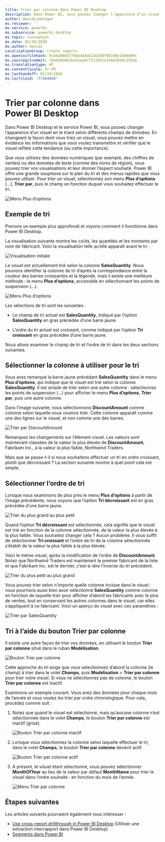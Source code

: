```yaml
---
title: Trier par colonne dans Power BI Desktop
description: Dans Power BI, vous pouvez changer l’apparence d’un visuel en le triant selon différents champs de données.
author: davidiseminger
ms.reviewer: ''
ms.service: powerbi
ms.subservice: powerbi-desktop
ms.topic: conceptual
ms.date: 01/30/2020
ms.author: davidi
LocalizationGroup: Create reports
ms.openlocfilehash: 0cbba86bd77debda9ab2162b8f9b190e1846b99c
ms.sourcegitcommit: cde65bb8b1bed1ee8cf512651afeb829ddc155de
ms.translationtype: HT
ms.contentlocale: fr-FR
ms.lasthandoff: 02/19/2020
ms.locfileid: "77464668"
---
```

# <a name="sort-by-column-in-power-bi-desktop"></a>Trier par colonne dans Power BI Desktop
Dans Power BI Desktop et le service Power BI, vous pouvez changer l’apparence d’un visuel en le triant selon différents champs de données. En changeant la façon dont vous triez un visuel, vous pouvez mettre en évidence les informations que vous voulez transmettre et vérifier que le visuel reflète cette tendance (ou cette importance).

Que vous utilisiez des données numériques (par exemple, des chiffres de ventes) ou des données de texte (comme des noms de région), vous pouvez trier vos visualisations et leur donner l’aspect souhaité. Power BI offre une grande souplesse sur le plan du tri et des menus rapides que vous pouvez utiliser. Pour trier un visuel, sélectionnez son menu **Plus d’options** (...), **Trier par**, puis le champ en fonction duquel vous souhaitez effectuer le tri.

![Menu Plus d’options](media/desktop-sort-by-column/sortbycolumn_2.png)

## <a name="sorting-example"></a>Exemple de tri
Prenons un exemple plus approfondi et voyons comment il fonctionne dans Power BI Desktop.

La visualisation suivante montre les coûts, les quantités et les montants par nom de fabricant. Voici la visualisation telle qu’elle apparaît avant le tri :

![Visualisation initiale](media/desktop-sort-by-column/sortbycolumn_1.png)

Le visuel est actuellement trié selon la colonne **SalesQuantity**. Nous pouvons identifier la colonne de tri d’après la correspondance entre la couleur des barres croissantes et la légende, mais il existe une meilleure méthode : le menu **Plus d’options**, accessible en sélectionnant les points de suspension (...).

![Menu Plus d’options](media/desktop-sort-by-column/sortbycolumn_2.png)

Les sélections de tri sont les suivantes :

* Le champ de tri actuel est **SalesQuantity**, indiqué par l’option **SalesQuantity** en gras précédée d’une barre jaune. 

* L’ordre du tri actuel est croissant, comme indiqué par l’option **Tri croissant** en gras précédée d’une barre jaune.

Nous allons examiner le champ de tri et l’ordre de tri dans les deux sections suivantes.

## <a name="select-which-column-to-use-for-sorting"></a>Sélectionner la colonne à utiliser pour le tri
Vous avez remarqué la barre jaune précédant **SalesQuantity** dans le menu **Plus d’options**, qui indique que le visuel est trié selon la colonne **SalesQuantity**. Il est simple de trier selon une autre colonne : sélectionnez les points de suspension (...) pour afficher le menu **Plus d’options**, **Trier par**, puis une autre colonne.

Dans l’image suivante, nous sélectionnons **DiscountAmount** comme colonne selon laquelle nous voulons trier. Cette colonne apparaît comme une des lignes sur le visuel, et non comme une des barres. 

![Trier par DiscountAmount](media/desktop-sort-by-column/sortbycolumn_3.png)

Remarquez les changements sur l’élément visuel. Les valeurs sont maintenant classées de la valeur la plus élevée de **DiscountAmount**, Fabrikam Inc., à la valeur la plus faible, Northwind Traders. 

Mais que se passe-t-il si nous souhaitons effectuer un tri en ordre croissant, plutôt que décroissant ? La section suivante montre à quel point cela est simple.

## <a name="select-the-sort-order"></a>Sélectionner l’ordre de tri
Lorsque nous examinons de plus près le menu **Plus d’options** à partir de l’image précédente, nous voyons que l’option **Tri décroissant** est en gras précédée d’une barre jaune.

![Trier du plus grand au plus petit](media/desktop-sort-by-column/sortbycolumn_4.png)

Quand l’option **Tri décroissant** est sélectionnée, cela signifie que le visuel est trié en fonction de la colonne sélectionnée, de la valeur la plus élevée à la plus faible. Vous souhaitez changer cela ? Aucun problème. Il vous suffit de sélectionner **Tri croissant** et l’ordre de tri de la colonne sélectionnée s’établit de la valeur la plus faible à la plus élevée.

Voici le même visuel, après la modification de l’ordre de **DiscountAmount**. Notez que Northwind Traders est maintenant le premier fabricant de la liste et que Fabrikam Inc. est le dernier, c’est-à-dire l’inverse du tri précédent.

![Trier du plus petit au plus grand](media/desktop-sort-by-column/sortbycolumn_5.png)

Vous pouvez trier selon n’importe quelle colonne incluse dans le visuel : nous pourrions aussi bien avoir sélectionné **SalesQuantity** comme colonne en fonction de laquelle trier pour afficher d’abord les fabricants avec le plus de ventes, tout en conservant les autres colonnes dans le visuel, car elles s’appliquent à ce fabricant. Voici un aperçu du visuel avec ces paramètres :

![Trier par SalesQuantity](media/desktop-sort-by-column/sortbycolumn_6.png)

## <a name="sort-using-the-sort-by-column-button"></a>Tri à l’aide du bouton Trier par colonne
Il existe une autre façon de trier vos données, en utilisant le bouton **Trier par colonne** situé dans le ruban **Modélisation**.

![Bouton Trier par colonne](media/desktop-sort-by-column/sortbycolumn_8.png)

Cette approche du tri exige que vous sélectionniez d’abord la colonne (le champ) à trier dans le volet **Champs**, puis **Modélisation** > **Trier par colonne** pour trier votre visuel. Si vous ne sélectionnez pas de colonne, le bouton **Trier par colonne** est inactif.

Examinons un exemple courant. Vous avez des données pour chaque mois de l’année et vous voulez les trier par ordre chronologique. Pour cela, procédez comme suit :

1. Notez que quand le visuel est sélectionné, mais qu’aucune colonne n’est sélectionnée dans le volet **Champs**, le bouton **Trier par colonne** est inactif (grisé).
   
   ![Bouton Trier par colonne inactif](media/desktop-sort-by-column/sortbycolumn_9.png)

2. Lorsque vous sélectionnez la colonne selon laquelle effectuer le tri, dans le volet **Champs**, le bouton **Trier par colonne** devient actif.
   
   ![Bouton Trier par colonne actif](media/desktop-sort-by-column/sortbycolumn_10.png)
3. À présent, le visuel étant sélectionné, vous pouvez sélectionner **MonthOfYear** au lieu de la valeur par défaut **MonthName** pour trier le visuel dans l’ordre souhaité : en fonction du mois de l’année.
   
   ![Menu Trier par colonne](media/desktop-sort-by-column/sortbycolumn_11.png)


<!---
This functionality is no longer active. Jan 2020

## Getting back to default column for sorting
You can sort by any column you'd like, but there may be times when you want the visual to return to its default sorting column. No problem. For a visual that has a sort column selected, open the **More options** menu and select that column again, and the visualization returns to its default sort column.

For example, here's our previous chart:

![Initial visualization](media/desktop-sort-by-column/sortbycolumn_6.png)

When we go back to the menu and select **SalesQuantity** again, the visual defaults to being ordered alphabetically by **Manufacturer**, as shown in the following image.

![Default sort order](media/desktop-sort-by-column/sortbycolumn_7.png)

With so many options for sorting your visuals, creating just the chart or image you want is easy.
--->

## <a name="next-steps"></a>Étapes suivantes

Les articles suivants pourraient également vous intéresser :

* [Use cross-report drillthrough in Power BI Desktop](desktop-cross-report-drill-through.md) (Utiliser une extraction interrapport dans Power BI Desktop)
* [Segments dans Power BI](visuals/power-bi-visualization-slicers.md)

